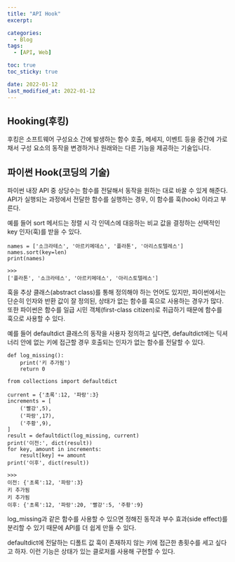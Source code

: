 ```yaml
---
title: "API Hook"
excerpt:

categories:
  - Blog
tags:
  - [API, Web]

toc: true
toc_sticky: true

date: 2022-01-12
last_modified_at: 2022-01-12
---
```


## Hooking(후킹)

후킹은 소프트웨어 구성요소 간에 발생하는 함수 호출, 메세지, 이벤트 등을 중간에 가로채서 구성 요소의 동작을 변경하거나 원래와는 다른 기능을 제공하는 기술입니다.

## 파이썬 Hook(코딩의 기술)

파이썬 내장 API 중 상당수는 함수를 전달해서 동작을 원하는 대로 바꿀 수 있게 해준다. API가 실행되는 과정에서 전달한 함수를 실행하는 경우, 이 함수를 훅(hook) 이라고 부른다.

예를 들어 sort 메서드는 정렬 시 각 인덱스에 대응하는 비교 값을 결정하는 선택적인 key 인자(훅)를 받을 수 있다.

```
names = ['소크라테스', '아르키메데스', '플라톤', '아리스토텔레스']
names.sort(key=len)
print(names)

>>>
['플라톤', '소크라테스', '아르키메데스', '아리스토텔레스']
```

훅을 추상 클래스(abstract class)를 통해 정의해야 하는 언어도 있지만, 파이썬에서는 단순히 인자와 반환 값이 잘 정의된, 상태가 없는 함수를 훅으로 사용하는 경우가 많다. 또한 파이썬은 함수를 일급 시민 객체(first-class citizen)로 취급하기 때문에 함수를 훅으로 사용할 수 있다.

예를 들어 defaultdict 클래스의 동작을 사용자 정의하고 싶다면, defaultdict에는 딕셔너리 안에 없는 키에 접근할 경우 호출되는 인자가 없는 함수를 전달할 수 있다.

```
def log_missing():
    print('키 추가됨')
    return 0

from collections import defaultdict

current = {'초록':12, '파랑':3}
increments = [
    ('빨강',5),
    ('파랑',17),
    ('주황',9),
]
result = defaultdict(log_missing, current)
print('이전:', dict(result))
for key, amount in increments:
    result[key] += amount
print('이후', dict(result))

>>>
이전: {'초록':12, '파랑':3}
키 추가됨
키 추가됨
이후: {'초록':12, '파랑':20, '빨강':5, '주황':9}
```

log_missing과 같은 함수를 사용할 수 있으면 정해진 동작과 부수 효과(side effect)를 분리할 수 있기 때문에 API를 더 쉽게 만들 수 있다.

defaultdict에 전달하는 디폴트 값 훅이 존재하지 않는 키에 접근한 총횟수를 세고 싶다고 하자. 이런 기능은 상태가 있는 클로저를 사용해 구현할 수 있다.

